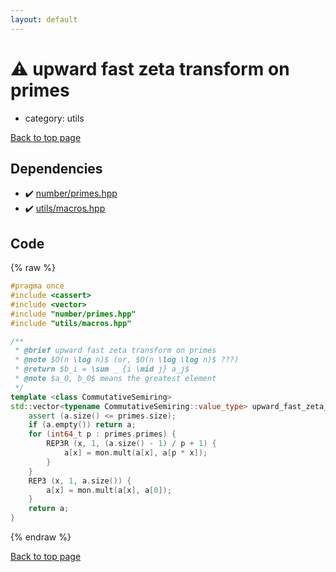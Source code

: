 ```yaml
---
layout: default
---
```


<!-- mathjax config similar to math.stackexchange -->
<script type="text/javascript" async
  src="https://cdnjs.cloudflare.com/ajax/libs/mathjax/2.7.5/MathJax.js?config=TeX-MML-AM_CHTML">
</script>
<script type="text/x-mathjax-config">
  MathJax.Hub.Config({
    TeX: { equationNumbers: { autoNumber: "AMS" }},
    tex2jax: {
      inlineMath: [ ['$','$'] ],
      processEscapes: true
    },
    "HTML-CSS": { matchFontHeight: false },
    displayAlign: "left",
    displayIndent: "2em"
  });
</script>

<script type="text/javascript" src="https://cdnjs.cloudflare.com/ajax/libs/jquery/3.4.1/jquery.min.js"></script>
<script src="https://cdn.jsdelivr.net/npm/jquery-balloon-js@1.1.2/jquery.balloon.min.js" integrity="sha256-ZEYs9VrgAeNuPvs15E39OsyOJaIkXEEt10fzxJ20+2I=" crossorigin="anonymous"></script>
<script type="text/javascript" src="../../assets/js/copy-button.js"></script>
<link rel="stylesheet" href="../../assets/css/copy-button.css" />


# :warning: upward fast zeta transform on primes
* category: utils


[Back to top page](../../index.html)



## Dependencies
* :heavy_check_mark: [number/primes.hpp](../number/primes.hpp.html)
* :heavy_check_mark: [utils/macros.hpp](macros.hpp.html)


## Code
{% raw %}
```cpp
#pragma once
#include <cassert>
#include <vector>
#include "number/primes.hpp"
#include "utils/macros.hpp"

/**
 * @brief upward fast zeta transform on primes
 * @note $O(n \log n)$ (or, $O(n \log \log n)$ ???)
 * @return $b_i = \sum _ {i \mid j} a_j$
 * @note $a_0, b_0$ means the greatest element
 */
template <class CommutativeSemiring>
std::vector<typename CommutativeSemiring::value_type> upward_fast_zeta_transform_on_primes(std::vector<typename CommutativeSemiring::value_type> a, const prepared_primes & primes, const CommutativeSemiring & mon = CommutativeSemiring()) {
    assert (a.size() <= primes.size);
    if (a.empty()) return a;
    for (int64_t p : primes.primes) {
        REP3R (x, 1, (a.size() - 1) / p + 1) {
            a[x] = mon.mult(a[x], a[p * x]);
        }
    }
    REP3 (x, 1, a.size()) {
        a[x] = mon.mult(a[x], a[0]);
    }
    return a;
}

```
{% endraw %}

[Back to top page](../../index.html)

